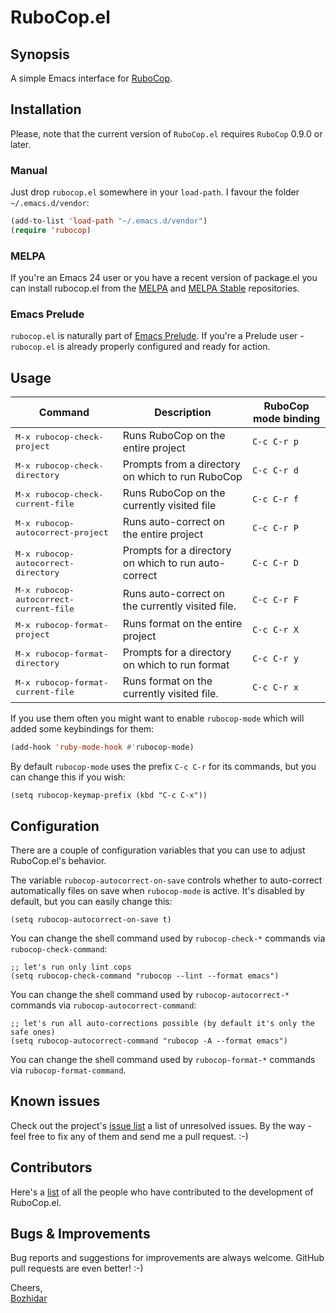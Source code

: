 # RuboCop.el

## Synopsis

A simple Emacs interface for [RuboCop](https://github.com/rubocop-hq/rubocop).

## Installation

Please, note that the current version of `RuboCop.el` requires `RuboCop` 0.9.0 or later.

### Manual

Just drop `rubocop.el` somewhere in your `load-path`. I
favour the folder `~/.emacs.d/vendor`:

```lisp
(add-to-list 'load-path "~/.emacs.d/vendor")
(require 'rubocop)
```

### MELPA

If you're an Emacs 24 user or you have a recent version of package.el
you can install rubocop.el from the [MELPA](http://melpa.org/) and
[MELPA Stable](http://stable.melpa.org/) repositories.

### Emacs Prelude

`rubocop.el` is naturally part of
[Emacs Prelude](https://github.com/bbatsov/prelude). If you're a Prelude
user - `rubocop.el` is already properly configured and ready for
action.

## Usage

Command                                         | Description                                             | RuboCop mode binding
------------------------------------------------|---------------------------------------------------------|--------------------
<kbd>M-x rubocop-check-project</kbd>            | Runs RuboCop on the entire project                      | `C-c C-r p`
<kbd>M-x rubocop-check-directory</kbd>          | Prompts from a directory on which to run RuboCop        | `C-c C-r d`
<kbd>M-x rubocop-check-current-file</kbd>       | Runs RuboCop on the currently visited file              | `C-c C-r f`
<kbd>M-x rubocop-autocorrect-project</kbd>      | Runs auto-correct on the entire project                 | `C-c C-r P`
<kbd>M-x rubocop-autocorrect-directory</kbd>    | Prompts for a directory on which to run auto-correct    | `C-c C-r D`
<kbd>M-x rubocop-autocorrect-current-file</kbd> | Runs auto-correct on the currently visited file.        | `C-c C-r F`
<kbd>M-x rubocop-format-project</kbd>           | Runs format on the entire project                       | `C-c C-r X`
<kbd>M-x rubocop-format-directory</kbd>         | Prompts for a directory on which to run format          | `C-c C-r y`
<kbd>M-x rubocop-format-current-file</kbd>      | Runs format on the currently visited file.              | `C-c C-r x`


If you use them often you might want to enable `rubocop-mode` which will added some keybindings for them:

```lisp
(add-hook 'ruby-mode-hook #'rubocop-mode)
```

By default `rubocop-mode` uses the prefix `C-c C-r` for its commands, but you can change this if you wish:

``` emacs-lisp
(setq rubocop-keymap-prefix (kbd "C-c C-x"))
```

## Configuration

There are a couple of configuration variables that you can use to adjust RuboCop.el's behavior.

The variable `rubocop-autocorrect-on-save` controls whether to auto-correct automatically files on save when
`rubocop-mode` is active. It's disabled by default, but you can easily change this:

``` emacs-lisp
(setq rubocop-autocorrect-on-save t)
```

You can change the shell command used by `rubocop-check-*` commands via `rubocop-check-command`:

``` emacs-lisp
;; let's run only lint cops
(setq rubocop-check-command "rubocop --lint --format emacs")
```

You can change the shell command used by `rubocop-autocorrect-*` commands via `rubocop-autocorrect-command`:

``` emacs-lisp
;; let's run all auto-corrections possible (by default it's only the safe ones)
(setq rubocop-autocorrect-command "rubocop -A --format emacs")
```

You can change the shell command used by `rubocop-format-*` commands via `rubocop-format-command`.

## Known issues

Check out the project's
[issue list](https://github.com/rubocop-hq/rubocop-emacs/issues?sort=created&direction=desc&state=open)
a list of unresolved issues. By the way - feel free to fix any of them
and send me a pull request. :-)

## Contributors

Here's a [list](https://github.com/rubocop-hq/rubocop-emacs/contributors) of all the people who have contributed to the
development of RuboCop.el.

## Bugs & Improvements

Bug reports and suggestions for improvements are always
welcome. GitHub pull requests are even better! :-)

Cheers,<br/>
[Bozhidar](http://twitter.com/bbatsov)
